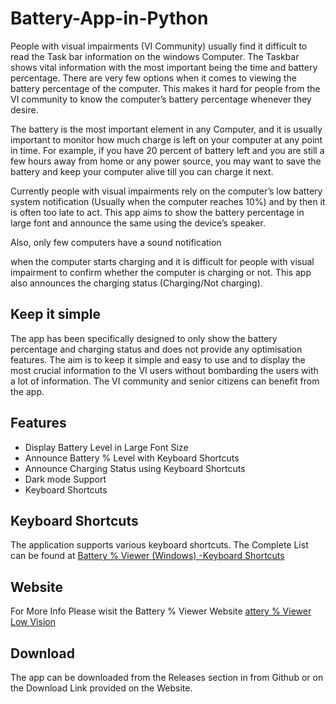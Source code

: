 # Battery-App-in-Python
People with visual impairments (VI Community) usually find it difficult to read the Task bar information on the windows Computer. The Taskbar shows vital information with the most important being the time and battery percentage. There are very few options when it comes to viewing the battery percentage of the computer. This makes it hard for people from the VI community to know the computer’s battery percentage whenever they desire.

The battery is the most important element in any Computer, and it is usually important to monitor how much charge is left on your computer at any point in time. For example, if you have 20 percent of battery left and you are still a few hours away from home or any power source, you may want to save the battery and keep your computer alive till you can charge it next.

Currently people with visual impairments rely on the computer’s low battery system notification (Usually when the computer reaches 10%) and by then it is often too late to act. This app aims to show the battery percentage in large font and announce the same using the device’s speaker.

Also, only few computers have a sound notification

when the computer starts charging and it is difficult for people with visual impairment to confirm whether the computer is charging or not. This app also announces the charging status (Charging/Not charging).

## Keep it simple
The app has been specifically designed to only show the battery percentage and charging status and does not provide any optimisation features. The aim is to keep it simple and easy to use and to display the most crucial information to the VI users without bombarding the users with a lot of information. The VI community and senior citizens can benefit from the app.
## Features
- Display Battery Level in Large Font Size
- Announce Battery % Level with Keyboard Shortcuts
- Announce Charging Status using Keyboard Shortcuts
- Dark mode Support
- Keyboard Shortcuts

## Keyboard Shortcuts
The application supports various keyboard shortcuts. The Complete List can be found at 
[Battery % Viewer (Windows) -Keyboard Shortcuts](https://sites.google.com/view/batteryviewer-low-vision/windows-app/keyboard-shortcuts)

## Website
For More Info Please wisit the Battery % Viewer Website
[attery % Viewer Low Vision](https://sites.google.com/view/batteryviewer-low-vision/home)
## Download 
The app can be downloaded from the Releases section in from Github or on the Download Link provided on the Website.

